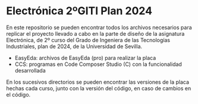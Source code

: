 Electrónica 2ºGITI Plan 2024
=========================================================================================
En este repositorio se pueden encontrar todos los archivos necesarios para replicar el proyecto llevado a cabo en la parte de diseño de la asignatura Electrónica, de 2º curso del Grado de Ingeniera de las Tecnologías Industriales, plan de 2024, de la Universidad de Sevilla.
  - EasyEda: archivos de EasyEda (pro) para realizar la placa
  - CCS: programas en Code Composer Studio (C) con la funcionalidad desarrollada

En los sucesivos directorios se pueden encontrar las versiones de la placa hechas cada curso, junto con la versión del código, en caso de cambios en el código.
